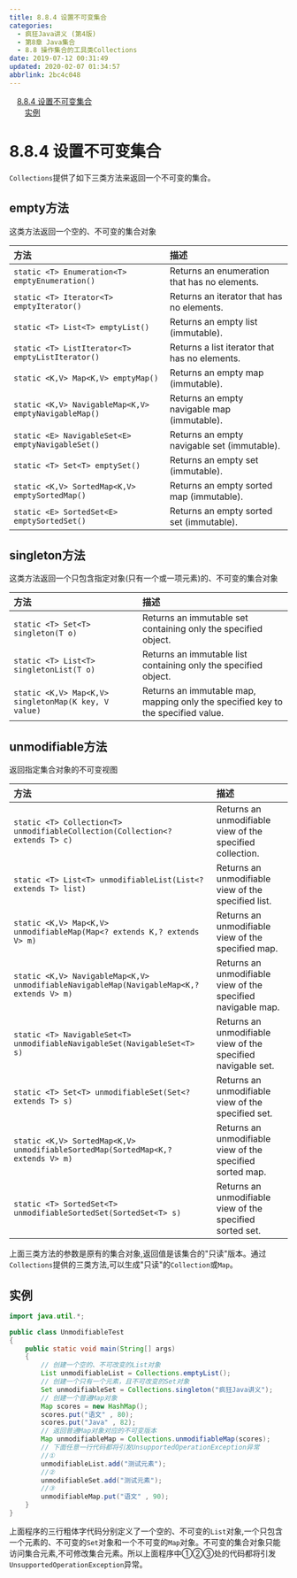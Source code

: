 ```yaml
---
title: 8.8.4 设置不可变集合
categories: 
  - 疯狂Java讲义 (第4版)
  - 第8章 Java集合
  - 8.8 操作集合的工具类Collections
date: 2019-07-12 00:31:49
updated: 2020-02-07 01:34:57
abbrlink: 2bc4c048
---
```

<div id='my_toc'><a href="/JavaReadingNotes/2bc4c048/#8-8-4-设置不可变集合" class="header_1">8.8.4 设置不可变集合</a>&nbsp;<br><a href="/JavaReadingNotes/2bc4c048/#实例" class="header_2">实例</a>&nbsp;<br></div>
<style>.header_1{margin-left: 1em;}.header_2{margin-left: 2em;}.header_3{margin-left: 3em;}.header_4{margin-left: 4em;}.header_5{margin-left: 5em;}.header_6{margin-left: 6em;}</style>
<!--more-->
<script>if (navigator.platform.search('arm')==-1){document.getElementById('my_toc').style.display = 'none';}var e,p = document.getElementsByTagName('p');while (p.length>0) {e = p[0];e.parentElement.removeChild(e);}</script>

<!--end-->
# 8.8.4 设置不可变集合 #
`Collections`提供了如下三类方法来返回一个不可变的集合。
## empty方法
这类方法返回一个空的、不可变的集合对象

|方法|描述|
|:--|:--|
|`static <T> Enumeration<T> emptyEnumeration()`|Returns an enumeration that has no elements.|
|`static <T> Iterator<T> emptyIterator()`|Returns an iterator that has no elements.|
|`static <T> List<T> emptyList()`|Returns an empty list (immutable).|
|`static <T> ListIterator<T> emptyListIterator()`|Returns a list iterator that has no elements.|
|`static <K,​V> Map<K,​V> emptyMap()`|Returns an empty map (immutable).|
|`static <K,​V> NavigableMap<K,​V> emptyNavigableMap()`|Returns an empty navigable map (immutable).|
|`static <E> NavigableSet<E> emptyNavigableSet()`|Returns an empty navigable set (immutable).|
|`static <T> Set<T> emptySet()`|Returns an empty set (immutable).|
|`static <K,​V> SortedMap<K,​V> emptySortedMap()`|Returns an empty sorted map (immutable).|
|`static <E> SortedSet<E> emptySortedSet()`|Returns an empty sorted set (immutable).|

## singleton方法
这类方法返回一个只包含指定对象(只有一个或一项元素)的、不可变的集合对象

|方法|描述|
|:--|:--|
|`static <T> Set<T> singleton(T o)`|Returns an immutable set containing only the specified object.|
|`static <T> List<T> singletonList(T o)`|Returns an immutable list containing only the specified object.|
|`static <K,​V> Map<K,​V> singletonMap(K key, V value)`|Returns an immutable map, mapping only the specified key to the specified value.|

## unmodifiable方法
返回指定集合对象的不可变视图

|方法|描述|
|:--|:--|
|`static <T> Collection<T> unmodifiableCollection(Collection<? extends T> c)`|Returns an unmodifiable view of the specified collection.|
|`static <T> List<T> unmodifiableList(List<? extends T> list)`|Returns an unmodifiable view of the specified list.|
|`static <K,​V> Map<K,​V> unmodifiableMap(Map<? extends K,​? extends V> m)`|Returns an unmodifiable view of the specified map.|
|`static <K,​V> NavigableMap<K,​V> unmodifiableNavigableMap(NavigableMap<K,​? extends V> m)`|Returns an unmodifiable view of the specified navigable map.|
|`static <T> NavigableSet<T> unmodifiableNavigableSet(NavigableSet<T> s)`|Returns an unmodifiable view of the specified navigable set.|
|`static <T> Set<T> unmodifiableSet(Set<? extends T> s)`|Returns an unmodifiable view of the specified set.|
|`static <K,​V> SortedMap<K,​V> unmodifiableSortedMap(SortedMap<K,​? extends V> m)`|Returns an unmodifiable view of the specified sorted map.|
|`static <T> SortedSet<T> unmodifiableSortedSet(SortedSet<T> s)`|Returns an unmodifiable view of the specified sorted set.|

上面三类方法的参数是原有的集合对象,返回值是该集合的"只读"版本。通过`Collections`提供的三类方法,可以生成"只读"的`Collection`或`Map`。
## 实例
```java
import java.util.*;

public class UnmodifiableTest
{
    public static void main(String[] args)
    {
        // 创建一个空的、不可改变的List对象
        List unmodifiableList = Collections.emptyList();
        // 创建一个只有一个元素，且不可改变的Set对象
        Set unmodifiableSet = Collections.singleton("疯狂Java讲义");
        // 创建一个普通Map对象
        Map scores = new HashMap();
        scores.put("语文" , 80);
        scores.put("Java" , 82);
        // 返回普通Map对象对应的不可变版本
        Map unmodifiableMap = Collections.unmodifiableMap(scores);
        // 下面任意一行代码都将引发UnsupportedOperationException异常
        //①
        unmodifiableList.add("测试元素");
        //②
        unmodifiableSet.add("测试元素");
        //③
        unmodifiableMap.put("语文" , 90);
    }
}
```
上面程序的三行粗体字代码分别定义了一个空的、不可变的`List`对象,一个只包含一个元素的、不可变的`Set`对象和一个不可变的`Map`对象。不可变的集合对象只能访问集合元素,不可修改集合元素。所以上面程序中①②③处的代码都将引发`UnsupportedOperationException`异常。